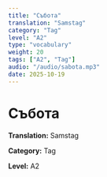 ```yaml
---
title: "Събота"
translation: "Samstag"
category: "Tag"
level: "A2"
type: "vocabulary"
weight: 20
tags: ["A2", "Tag"]
audio: "/audio/sabota.mp3"
date: 2025-10-19
---
```


# Събота

**Translation:** Samstag

**Category:** Tag

**Level:** A2

